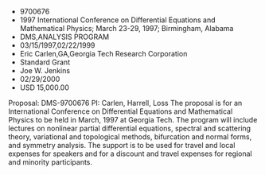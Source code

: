 
* 9700676
* 1997 International Conference on Differential Equations and Mathematical Physics; March 23-29, 1997; Birmingham, Alabama
* DMS,ANALYSIS PROGRAM
* 03/15/1997,02/22/1999
* Eric Carlen,GA,Georgia Tech Research Corporation
* Standard Grant
* Joe W. Jenkins
* 02/29/2000
* USD 15,000.00

Proposal: DMS-9700676 PI: Carlen, Harrell, Loss The proposal is for an
International Conference on Differential Equations and Mathematical Physics to
be held in March, 1997 at Georgia Tech. The program will include lectures on
nonlinear partial differential equations, spectral and scattering theory,
variational and topological methods, bifurcation and normal forms, and symmetry
analysis. The support is to be used for travel and local expenses for speakers
and for a discount and travel expenses for regional and minority participants.
